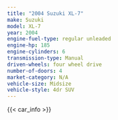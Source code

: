 ```yaml
---
title: "2004 Suzuki XL-7"
make: Suzuki
model: XL-7
year: 2004
engine-fuel-type: regular unleaded
engine-hp: 185
engine-cylinders: 6
transmission-type: Manual
driven-wheels: four wheel drive
number-of-doors: 4
market-category: N/A
vehicle-size: Midsize
vehicle-style: 4dr SUV
---
```


{{< car_info >}}
